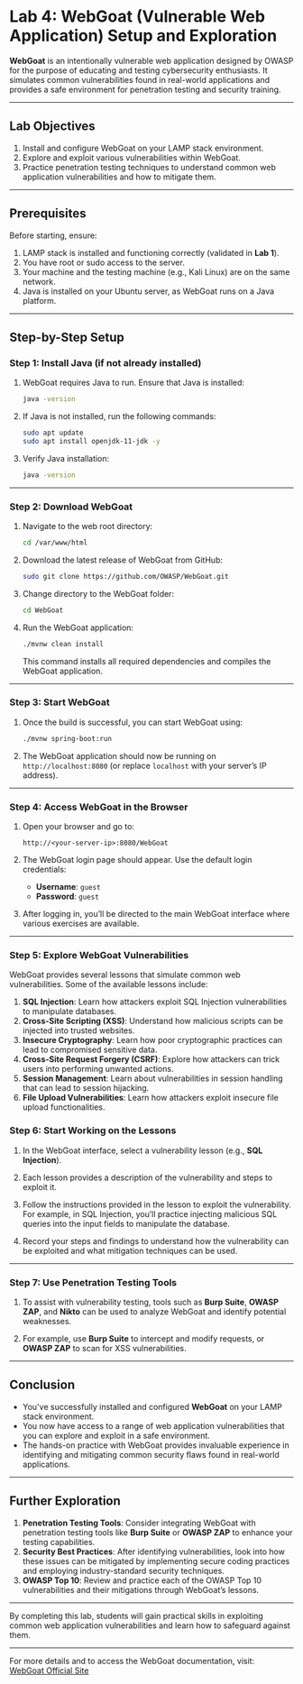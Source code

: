 # Lab 4: WebGoat (Vulnerable Web Application) Setup and Exploration

**WebGoat** is an intentionally vulnerable web application designed by OWASP for the purpose of educating and testing cybersecurity enthusiasts. It simulates common vulnerabilities found in real-world applications and provides a safe environment for penetration testing and security training.

---

## Lab Objectives

1. Install and configure WebGoat on your LAMP stack environment.
2. Explore and exploit various vulnerabilities within WebGoat.
3. Practice penetration testing techniques to understand common web application vulnerabilities and how to mitigate them.

---

## Prerequisites

Before starting, ensure:

1. LAMP stack is installed and functioning correctly (validated in **Lab 1**).
2. You have root or sudo access to the server.
3. Your machine and the testing machine (e.g., Kali Linux) are on the same network.
4. Java is installed on your Ubuntu server, as WebGoat runs on a Java platform.

---

## Step-by-Step Setup

### Step 1: Install Java (if not already installed)

1. WebGoat requires Java to run. Ensure that Java is installed:
   ```bash
   java -version
   ```

2. If Java is not installed, run the following commands:
   ```bash
   sudo apt update
   sudo apt install openjdk-11-jdk -y
   ```

3. Verify Java installation:
   ```bash
   java -version
   ```

---

### Step 2: Download WebGoat

1. Navigate to the web root directory:
   ```bash
   cd /var/www/html
   ```

2. Download the latest release of WebGoat from GitHub:
   ```bash
   sudo git clone https://github.com/OWASP/WebGoat.git
   ```

3. Change directory to the WebGoat folder:
   ```bash
   cd WebGoat
   ```

4. Run the WebGoat application:
   ```bash
   ./mvnw clean install
   ```

   This command installs all required dependencies and compiles the WebGoat application.

---

### Step 3: Start WebGoat

1. Once the build is successful, you can start WebGoat using:
   ```bash
   ./mvnw spring-boot:run
   ```

2. The WebGoat application should now be running on `http://localhost:8080` (or replace `localhost` with your server’s IP address).

---

### Step 4: Access WebGoat in the Browser

1. Open your browser and go to:
   ```
   http://<your-server-ip>:8080/WebGoat
   ```

2. The WebGoat login page should appear. Use the default login credentials:
   - **Username**: `guest`
   - **Password**: `guest`

3. After logging in, you’ll be directed to the main WebGoat interface where various exercises are available.

---

### Step 5: Explore WebGoat Vulnerabilities

WebGoat provides several lessons that simulate common web vulnerabilities. Some of the available lessons include:

1. **SQL Injection**: Learn how attackers exploit SQL Injection vulnerabilities to manipulate databases.
2. **Cross-Site Scripting (XSS)**: Understand how malicious scripts can be injected into trusted websites.
3. **Insecure Cryptography**: Learn how poor cryptographic practices can lead to compromised sensitive data.
4. **Cross-Site Request Forgery (CSRF)**: Explore how attackers can trick users into performing unwanted actions.
5. **Session Management**: Learn about vulnerabilities in session handling that can lead to session hijacking.
6. **File Upload Vulnerabilities**: Learn how attackers exploit insecure file upload functionalities.

### Step 6: Start Working on the Lessons

1. In the WebGoat interface, select a vulnerability lesson (e.g., **SQL Injection**).
2. Each lesson provides a description of the vulnerability and steps to exploit it.
3. Follow the instructions provided in the lesson to exploit the vulnerability. For example, in SQL Injection, you’ll practice injecting malicious SQL queries into the input fields to manipulate the database.

4. Record your steps and findings to understand how the vulnerability can be exploited and what mitigation techniques can be used.

---

### Step 7: Use Penetration Testing Tools

1. To assist with vulnerability testing, tools such as **Burp Suite**, **OWASP ZAP**, and **Nikto** can be used to analyze WebGoat and identify potential weaknesses.

2. For example, use **Burp Suite** to intercept and modify requests, or **OWASP ZAP** to scan for XSS vulnerabilities.

---

## Conclusion

- You've successfully installed and configured **WebGoat** on your LAMP stack environment.
- You now have access to a range of web application vulnerabilities that you can explore and exploit in a safe environment.
- The hands-on practice with WebGoat provides invaluable experience in identifying and mitigating common security flaws found in real-world applications.

---

## Further Exploration

1. **Penetration Testing Tools**: Consider integrating WebGoat with penetration testing tools like **Burp Suite** or **OWASP ZAP** to enhance your testing capabilities.
2. **Security Best Practices**: After identifying vulnerabilities, look into how these issues can be mitigated by implementing secure coding practices and employing industry-standard security techniques.
3. **OWASP Top 10**: Review and practice each of the OWASP Top 10 vulnerabilities and their mitigations through WebGoat’s lessons.

---

By completing this lab, students will gain practical skills in exploiting common web application vulnerabilities and learn how to safeguard against them.

---

For more details and to access the WebGoat documentation, visit:  
[WebGoat Official Site](https://owasp.org/www-project-webgoat/)